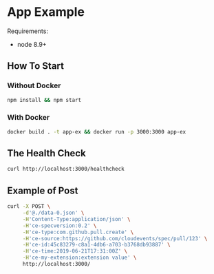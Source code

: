 # App Example

Requirements:

- node 8.9+

## How To Start

### Without Docker

```bash
npm install && npm start
```

### With Docker

```bash
docker build . -t app-ex && docker run -p 3000:3000 app-ex
```

## The Health Check

```bash
curl http://localhost:3000/healthcheck
```

## Example of Post

```bash
curl -X POST \
     -d'@./data-0.json' \
     -H'Content-Type:application/json' \
     -H'ce-specversion:0.2' \
     -H'ce-type:com.github.pull.create' \
     -H'ce-source:https://github.com/cloudevents/spec/pull/123' \
     -H'ce-id:45c83279-c8a1-4db6-a703-b3768db93887' \
     -H'ce-time:2019-06-21T17:31:00Z' \
     -H'ce-my-extension:extension value' \
     http://localhost:3000/
```
